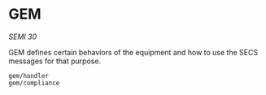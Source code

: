 # GEM

*SEMI 30*

GEM defines certain behaviors of the equipment and how to use the SECS
messages for that purpose.

```{toctree}
gem/handler
gem/compliance
```
